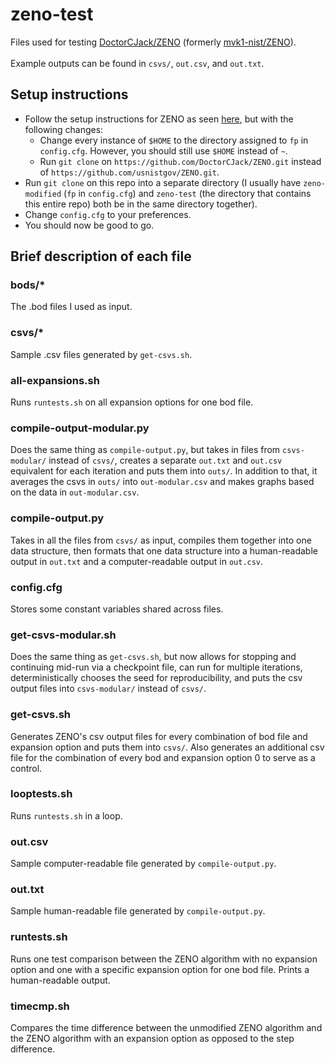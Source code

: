 # zeno-test
Files used for testing [DoctorCJack/ZENO](https://github.com/DoctorCJack/ZENO) (formerly [mvk1-nist/ZENO](https://github.com/mvk1-nist/ZENO)).<br><br>
Example outputs can be found in `csvs/`, `out.csv`, and `out.txt`.

## Setup instructions

- Follow the setup instructions for ZENO as seen [here](https://zeno.nist.gov/Compilation.html), but with the following changes:
  - Change every instance of `$HOME` to the directory assigned to `fp` in `config.cfg`. However, you should still use `$HOME` instead of `~`.
  - Run `git clone` on `https://github.com/DoctorCJack/ZENO.git` instead of `https://github.com/usnistgov/ZENO.git`.
- Run `git clone` on this repo into a separate directory (I usually have `zeno-modified` (`fp` in `config.cfg`) and `zeno-test` (the directory that contains this entire repo) both be in the same directory together).
- Change `config.cfg` to your preferences.
- You should now be good to go.

## Brief description of each file

### bods/*
The .bod files I used as input.

### csvs/*
Sample .csv files generated by `get-csvs.sh`.

### all-expansions.sh
Runs `runtests.sh` on all expansion options for one bod file.

### compile-output-modular.py
Does the same thing as `compile-output.py`, but takes in files from `csvs-modular/` instead of `csvs/`, creates a separate `out.txt` and `out.csv` equivalent for each iteration and puts them into `outs/`. In addition to that, it averages the csvs in `outs/` into `out-modular.csv` and makes graphs based on the data in `out-modular.csv`.

### compile-output.py
Takes in all the files from `csvs/` as input, compiles them together into one data structure, then formats that one data structure into a human-readable output in `out.txt` and a computer-readable output in `out.csv`.

### config.cfg
Stores some constant variables shared across files.

### get-csvs-modular.sh
Does the same thing as `get-csvs.sh`, but now allows for stopping and continuing mid-run via a checkpoint file, can run for multiple iterations, deterministically chooses the seed for reproducibility, and puts the csv output files into `csvs-modular/` instead of `csvs/`.

### get-csvs.sh
Generates ZENO's csv output files for every combination of bod file and expansion option and puts them into `csvs/`. Also generates an additional csv file for the combination of every bod and expansion option 0 to serve as a control.

### looptests.sh
Runs `runtests.sh` in a loop.

### out.csv
Sample computer-readable file generated by `compile-output.py`.

### out.txt
Sample human-readable file generated by `compile-output.py`.

### runtests.sh
Runs one test comparison between the ZENO algorithm with no expansion option and one with a specific expansion option for one bod file. Prints a human-readable output.

### timecmp.sh
Compares the time difference between the unmodified ZENO algorithm and the ZENO algorithm with an expansion option as opposed to the step difference.

